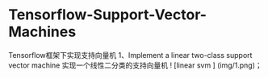 # Tensorflow-Support-Vector-Machines
Tensorflow框架下实现支持向量机
1、Implement a linear two-class support vector machine
   实现一个线性二分类的支持向量机
! [linear svm ] (img/1.png)；
